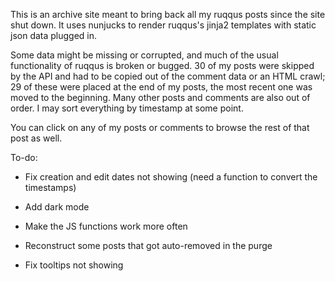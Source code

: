 This is an archive site meant to bring back all my ruqqus posts since the site shut down. It uses nunjucks to render ruqqus's jinja2 templates with static json data plugged in.

Some data might be missing or corrupted, and much of the usual functionality of ruqqus is broken or bugged. 30 of my posts were skipped by the API and had to be copied out of the comment data or an HTML crawl; 29 of these were placed at the end of my posts, the most recent one was moved to the beginning. Many other posts and comments are also out of order. I may sort everything by timestamp at some point.

You can click on any of my posts or comments to browse the rest of that post as well.

To-do:

* Fix creation and edit dates not showing (need a function to convert the timestamps)

* Add dark mode

* Make the JS functions work more often

* Reconstruct some posts that got auto-removed in the purge

* Fix tooltips not showing
